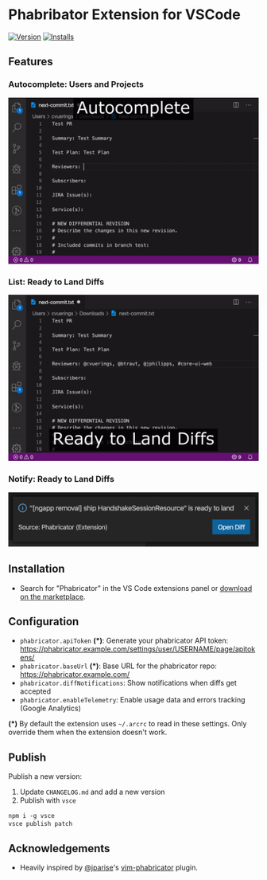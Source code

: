 # Phabribator Extension for VSCode

[![Version](https://vsmarketplacebadge.apphb.com/version/christianvuerings.vscode-phabricator.svg)](https://marketplace.visualstudio.com/items?itemName=christianvuerings.vscode-phabricator) [![Installs](https://vsmarketplacebadge.apphb.com/installs-short/christianvuerings.vscode-phabricator.svg)](https://marketplace.visualstudio.com/items?itemName=christianvuerings.vscode-phabricator)

## Features

### Autocomplete: Users and Projects

  <img src="images/vscode-phabricator-autocomplete.gif" width="600" alt="Username & project autocompletion in VSCode" />

### List: Ready to Land Diffs

  <img src="images/vscode-phabricator-ready-to-land-diffs.gif" width="600" alt="List ready to land diffs" />

### Notify: Ready to Land Diffs

  <img src="images/vscode-phabricator-accepted-diff-notification.png" width="600" alt="Notify about ready to land diffs" />

## Installation

- Search for "Phabricator" in the VS Code extensions panel or [download on the marketplace](https://marketplace.visualstudio.com/items?itemName=christianvuerings.vscode-phabricator).

## Configuration

- `phabricator.apiToken` **(\*)**: Generate your phabricator API token: https://phabricator.example.com/settings/user/USERNAME/page/apitokens/
- `phabricator.baseUrl` **(\*)**: Base URL for the phabricator repo: https://phabricator.example.com/
- `phabricator.diffNotifications`: Show notifications when diffs get accepted
- `phabricator.enableTelemetry`: Enable usage data and errors tracking (Google Analytics)

**(\*)** By default the extension uses `~/.arcrc` to read in these settings. Only override them when the extension doesn't work.

## Publish

Publish a new version:

1. Update `CHANGELOG.md` and add a new version
2. Publish with `vsce`

```
npm i -g vsce
vsce publish patch
```

## Acknowledgements

- Heavily inspired by [@jparise](https://github.com/jparise)'s [vim-phabricator](https://github.com/jparise/vim-phabricator) plugin.
